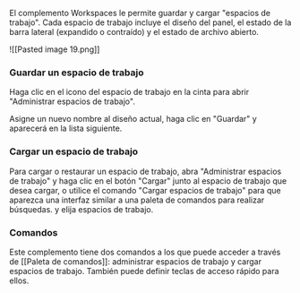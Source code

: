 El complemento Workspaces le permite guardar y cargar "espacios de trabajo". Cada espacio de trabajo incluye el diseño del panel, el estado de la barra lateral (expandido o contraído) y el estado de archivo abierto.

![[Pasted image 19.png]]

### Guardar un espacio de trabajo

Haga clic en el icono del espacio de trabajo en la cinta para abrir "Administrar espacios de trabajo".

Asigne un nuevo nombre al diseño actual, haga clic en "Guardar" y aparecerá en la lista siguiente.

### Cargar un espacio de trabajo

Para cargar o restaurar un espacio de trabajo, abra "Administrar espacios de trabajo" y haga clic en el botón "Cargar" junto al espacio de trabajo que desea cargar, o utilice el comando "Cargar espacios de trabajo" para que aparezca una interfaz similar a una paleta de comandos para realizar búsquedas. y elija espacios de trabajo.


### Comandos

Este complemento tiene dos comandos a los que puede acceder a través de [[Paleta de comandos]]: administrar espacios de trabajo y cargar espacios de trabajo. También puede definir teclas de acceso rápido para ellos.